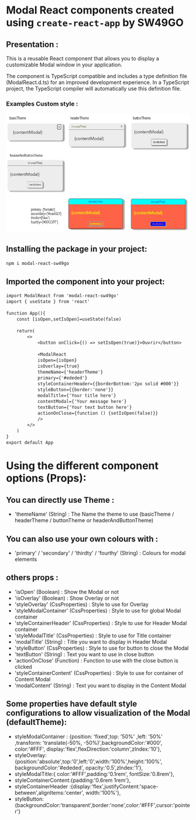 # Modal React components created using `create-react-app` by SW49GO

## Presentation :
This is a reusable React component that allows you to display a customizable Modal window in your application.

The component is TypeScript compatible and includes a type definition file (ModalReact.d.ts) for an improved development experience. In a TypeScript project, the TypeScript compiler will automatically use this definition file.

### Examples Custom style :
<img src="https://raw.githubusercontent.com/SW49GO/React-modal/master/public/assets/image.jpg" alt="modal default"/>

## Installing the package in your project:
```bash
npm i modal-react-sw49go
```

## Imported the component into your project:
```
import ModalReact from 'modal-react-sw49go'
import { useState } from 'react'

function App(){
    const [isOpen,setIsOpen]=useState(false)
    
    return(
        <>
            <button onClick={() => setIsOpen(true)}>Ouvrir</button>

            <ModalReact 
            isOpen={isOpen}
            isOverlay={true}
            themeName={'headerTheme'}
            primary={'#ededed'}
            styleContainerHeader={{borderBottom:'2px solid #000'}}
            styleButton={{border:'none'}}
            modalTitle={'Your title here'}
            contentModal={'Your message here'}
            textButton={'Your text button here'}
            actionOnClose={function () {setIsOpen(false)}}
            />
        </>
    )
}
export default App

```

# Using the different component options (Props):

## You can directly use Theme :
- 'themeName'  (String) : The Name the theme to use (basicTheme / headerTheme / buttonTheme or headerAndButtonTheme)

## You can also use your own colours with :
- 'primary' / 'secondary' / 'thirdty' / 'fourthy' (String) : Colours for modal elements

## others props :
- 'isOpen' (Boolean) : Show the Modal or not
- 'isOverlay'  (Boolean) : Show Overlay or not
- 'styleOverlay'  (CssProperties) : Style to use for Overlay
- 'styleModalContainer'  (CssProperties) : Style to use for global Modal container 
- 'styleContainerHeader'  (CssProperties) : Style to use for Header Modal container
- 'styleModalTitle' (CssProperties) : Style to use for Title container
- 'modalTitle'  (String) : Title you want to display in Header Modal
- 'styleButton'  (CssProperties) : Style to use for button to close the Modal
- 'textButton'  (String) : Text you want to use in close button
- 'actionOnClose'  (Function) : Function to use with the close button is clicked
- 'styleContainerContent'  (CssProperties) : Style to use for container of Content Modal
- 'modalContent'   (String) : Text you want to display in the Content Modal


## Some properties have default style configurations to allow visualization of the Modal (defaultTheme):

- styleModalContainer : {position: 'fixed',top: '50%' ,left: '50%' ,transform: 'translate(-50%, -50%)',backgroundColor:'#000', color:'#FFF', display:'flex',flexDirection:'column',zIndex:'10'},
- styleOverlay:{position:'absolute',top:'0',left:'0',width:'100%',height:'100%', backgroundColor:'#ededed', opacity:'0.5',zIndex:'1'},
- styleModalTitle:{ color:'#FFF',padding:'0.1rem', fontSize:'0.8rem'},
- styleContainerContent:{padding:'0.6rem 1rem'},
- styleContainerHeader :{display:'flex',justifyContent:'space-between',alignItems:'center', width:'100%'},
- styleButton:{backgroundColor:'transparent',border:'none',color:'#FFF',cursor:'pointer'}



